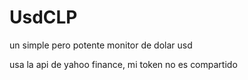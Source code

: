 # UsdCLP
un simple pero potente monitor de dolar usd

usa la api de yahoo finance, mi token no es compartido
